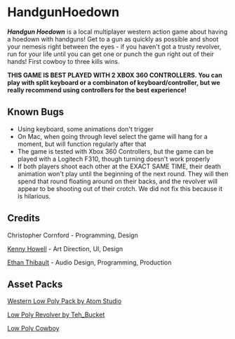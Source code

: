 # HandgunHoedown

_**Handgun Hoedown**_ is a local multiplayer western action game about having a hoedown with handguns! Get to a gun as quickly as possible and shoot your nemesis right between the eyes - if you haven't got a trusty revolver, run for your life until you can get one or punch the gun right out of their hands! First cowboy to three kills wins.

**THIS GAME IS BEST PLAYED WITH 2 XBOX 360 CONTROLLERS. You can play with split keyboard or a combinaton of keyboard/controller, but we really recommend using controllers for the best experience!**

## Known Bugs

- Using keyboard, some animations don't trigger
- On Mac, when going through level select the game will hang for a moment, but will function regularly after that
- The game is tested with Xbox 360 Controllers, but the game can be played with a Logitech F310, though turning doesn't work properly
- If both players shoot each other at the EXACT SAME TIME, their death animation won't play until the beginning of the next round. They will then spend that round floating around on their backs, and the revolver will appear to be shooting out of their crotch. We did not fix this because it is hilarious.

## Credits

Christopher Cornford - Programming, Design

[Kenny Howell](https://www.kennethhowell.design/) - Art Direction, UI, Design

[Ethan Thibault](http://ethanthibault.xyz) - Audio Design, Programming, Production

## Asset Packs

[Western Low Poly Pack by Atom Studio](https://www.assetstore.unity3d.com/en/#!/content/73419) 

[Low Poly Revolver by Teh_Bucket](https://opengameart.org/content/revolver-lowpoly)

[Low Poly Cowboy](https://www.assetstore.unity3d.com/en/#!/content/49698)